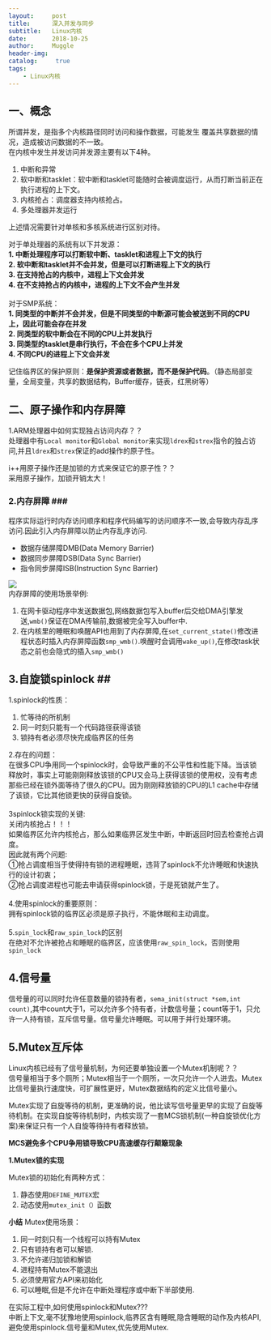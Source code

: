 ```yaml
---
layout:     post
title:      深入并发与同步
subtitle:   Linux内核
date:       2018-10-25
author:     Muggle
header-img:
catalog: 	 true
tags:
    - Linux内核
---
```

## 一、概念 ##
所谓并发，是指多个内核路径同时访问和操作数据，可能发生 覆盖共享数据的情况，造成被访问数据的不一致。<br>
在内核中发生并发访问并发源主要有以下4种。<br>
1. 中断和异常<br>
2. 软中断和tasklet：软中断和tasklet可能随时会被调度运行，从而打断当前正在执行进程的上下文。<br>
3. 内核抢占：调度器支持内核抢占。<br>
4. 多处理器并发运行<br>

上述情况需要针对单核和多核系统进行区别对待。<br>

对于单处理器的系统有以下并发源：<br>
**1. 中断处理程序可以打断软中断、tasklet和进程上下文的执行<br>
2. 软中断和tasklet并不会并发，但是可以打断进程上下文的执行<br>
3. 在支持抢占的内核中，进程上下文会并发<br>
4. 在不支持抢占的内核中，进程的上下文不会产生并发**
<br>
<br>
对于SMP系统：<br>
**1. 同类型的中断并不会并发，但是不同类型的中断源可能会被送到不同的CPU上，因此可能会存在并发<br>
2. 同类型的软中断会在不同的CPU上并发执行<br>
3. 同类型的tasklet是串行执行，不会在多个CPU上并发<br>
4. 不同CPU的进程上下文会并发**

记住临界区的保护原则：**是保护资源或者数据，而不是保护代码**。（静态局部变量，全局变量，共享的数据结构，Buffer缓存，链表，红黑树等）<br>

## 二、原子操作和内存屏障 ##

1.ARM处理器中如何实现独占访问内存？？<br>
处理器中有`Local monitor`和`Global monitor`来实现`ldrex`和`strex`指令的独占访问,并且`ldrex`和`strex`保证的add操作的原子性。<br>

i++用原子操作还是加锁的方式来保证它的原子性？？<br>
采用原子操作，加锁开销太大！<br>

### 2.内存屏障 ###<br>
程序实际运行时内存访问顺序和程序代码编写的访问顺序不一致,会导致内存乱序访问.因此引入内存屏障以防止内存乱序访问.<br>
- 数据存储屏障DMB(Data Memory Barrier)<br>
- 数据同步屏障DSB(Data Sync Barrier)<br>
- 指令同步屏障ISB(Instruction Sync Barrier)

![](https://i.imgur.com/W9oqnhp.jpg)<br>
内存屏障的使用场景举例:<br>
1. 在网卡驱动程序中发送数据包,网络数据包写入buffer后交给DMA引擎发送,`wmb()`保证在DMA传输前,数据被完全写入buffer中.<br>
2. 在内核里的睡眠和唤醒API也用到了内存屏障,在`set_current_state()`修改进程状态时插入内存屏障函数`smp_wmb()`.唤醒时会调用`wake_up()`,在修改task状态之前也会隐式的插入`smp_wmb()`

## 3.自旋锁spinlock ##<br>

1.spinlock的性质：<br>
1. 忙等待的所机制<br>
2. 同一时刻只能有一个代码路径获得该锁<br>
3. 锁持有者必须尽快完成临界区的任务<br>

2.存在的问题：<br>
在很多CPU争用同一个spinlock时，会导致严重的不公平性和性能下降。当该锁释放时，事实上可能刚刚释放该锁的CPU又会马上获得该锁的使用权，没有考虑那些已经在锁外面等待了很久的CPU。因为刚刚释放锁的CPU的L1 cache中存储了该锁，它比其他锁更快的获得自旋锁。<br>
<br>
3spinlock锁实现的关键:<br>
关闭内核抢占！！！<br>
如果临界区允许内核抢占，那么如果临界区发生中断，中断返回时回去检查抢占调度。<br>因此就有两个问题:<br>①抢占调度相当于使得持有锁的进程睡眠，违背了spinlock不允许睡眠和快速执行的设计初衷；<br>②抢占调度进程也可能去申请获得spinlock锁，于是死锁就产生了。<br><br>
4.使用spinlock的重要原则：<br>
拥有spinlock锁的临界区必须是原子执行，不能休眠和主动调度。<br><br>
5.`spin_lock`和`raw_spin_lock`的区别<br>
在绝对不允许被抢占和睡眠的临界区，应该使用`raw_spin_lock`，否则使用`spin_lock`

## 4.信号量 ##
信号量的可以同时允许任意数量的锁持有者，`sema_init(struct *sem,int count)`,其中count大于1，可以允许多个持有者，计数信号量；count等于1，只允许一人持有锁，互斥信号量。信号量允许睡眠。可以用于并行处理环境。
## 5.Mutex互斥体 ##
Linux内核已经有了信号量机制，为何还要单独设置一个Mutex机制呢？？<br>
信号量相当于多个厕所；Mutex相当于一个厕所，一次只允许一个人进去。Mutex比信号量执行速度快，可扩展性更好，Mutex数据结构的定义比信号量小。<br>

Mutex实现了自旋等待的机制，更准确的说，他比读写信号量更早的实现了自旋等待机制。在实现自旋等待机制时，内核实现了一套MCS锁机制(一种自旋锁优化方案)来保证只有一个人自旋等待持有者释放锁。<br>

**MCS避免多个CPU争用锁导致CPU高速缓存行颠簸现象**

**1.Mutex锁的实现**

Mutex锁的初始化有两种方式：<br>
1. 静态使用`DEFINE_MUTEX`宏
2. 动态使用`mutex_init（）`函数

**小结**
Mutex使用场景：<br>
1. 同一时刻只有一个线程可以持有Mutex
2. 只有锁持有者可以解锁.
3. 不允许递归加锁和解锁
4. 进程持有Mutex不能退出
5. 必须使用官方API来初始化
6. 可以睡眠,但是不允许在中断处理程序或中断下半部使用.

在实际工程中,如何使用spinlock和Mutex???<br>
中断上下文,毫不犹豫地使用spinlock,临界区含有睡眠,隐含睡眠的动作及内核API,避免使用spinlock.信号量和Mutex,优先使用Mutex.<br>